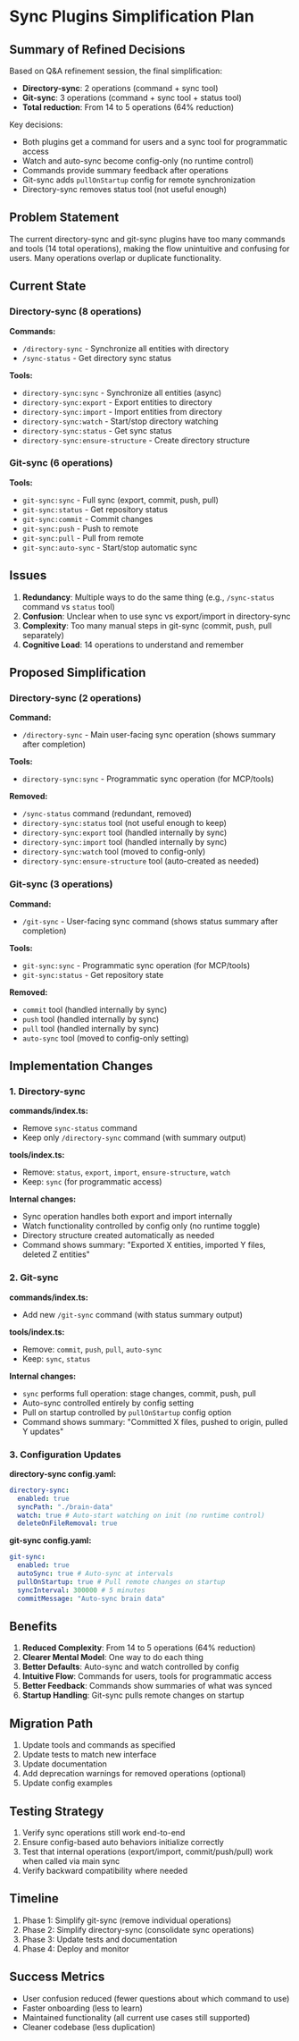 # Sync Plugins Simplification Plan

## Summary of Refined Decisions

Based on Q&A refinement session, the final simplification:

- **Directory-sync**: 2 operations (command + sync tool)
- **Git-sync**: 3 operations (command + sync tool + status tool)
- **Total reduction**: From 14 to 5 operations (64% reduction)

Key decisions:

- Both plugins get a command for users and a sync tool for programmatic access
- Watch and auto-sync become config-only (no runtime control)
- Commands provide summary feedback after operations
- Git-sync adds `pullOnStartup` config for remote synchronization
- Directory-sync removes status tool (not useful enough)

## Problem Statement

The current directory-sync and git-sync plugins have too many commands and tools (14 total operations), making the flow unintuitive and confusing for users. Many operations overlap or duplicate functionality.

## Current State

### Directory-sync (8 operations)

**Commands:**

- `/directory-sync` - Synchronize all entities with directory
- `/sync-status` - Get directory sync status

**Tools:**

- `directory-sync:sync` - Synchronize all entities (async)
- `directory-sync:export` - Export entities to directory
- `directory-sync:import` - Import entities from directory
- `directory-sync:watch` - Start/stop directory watching
- `directory-sync:status` - Get sync status
- `directory-sync:ensure-structure` - Create directory structure

### Git-sync (6 operations)

**Tools:**

- `git-sync:sync` - Full sync (export, commit, push, pull)
- `git-sync:status` - Get repository status
- `git-sync:commit` - Commit changes
- `git-sync:push` - Push to remote
- `git-sync:pull` - Pull from remote
- `git-sync:auto-sync` - Start/stop automatic sync

## Issues

1. **Redundancy**: Multiple ways to do the same thing (e.g., `/sync-status` command vs `status` tool)
2. **Confusion**: Unclear when to use sync vs export/import in directory-sync
3. **Complexity**: Too many manual steps in git-sync (commit, push, pull separately)
4. **Cognitive Load**: 14 operations to understand and remember

## Proposed Simplification

### Directory-sync (2 operations)

**Command:**

- `/directory-sync` - Main user-facing sync operation (shows summary after completion)

**Tools:**

- `directory-sync:sync` - Programmatic sync operation (for MCP/tools)

**Removed:**

- `/sync-status` command (redundant, removed)
- `directory-sync:status` tool (not useful enough to keep)
- `directory-sync:export` tool (handled internally by sync)
- `directory-sync:import` tool (handled internally by sync)
- `directory-sync:watch` tool (moved to config-only)
- `directory-sync:ensure-structure` tool (auto-created as needed)

### Git-sync (3 operations)

**Command:**

- `/git-sync` - User-facing sync command (shows status summary after completion)

**Tools:**

- `git-sync:sync` - Programmatic sync operation (for MCP/tools)
- `git-sync:status` - Get repository state

**Removed:**

- `commit` tool (handled internally by sync)
- `push` tool (handled internally by sync)
- `pull` tool (handled internally by sync)
- `auto-sync` tool (moved to config-only setting)

## Implementation Changes

### 1. Directory-sync

**commands/index.ts:**

- Remove `sync-status` command
- Keep only `/directory-sync` command (with summary output)

**tools/index.ts:**

- Remove: `status`, `export`, `import`, `ensure-structure`, `watch`
- Keep: `sync` (for programmatic access)

**Internal changes:**

- Sync operation handles both export and import internally
- Watch functionality controlled by config only (no runtime toggle)
- Directory structure created automatically as needed
- Command shows summary: "Exported X entities, imported Y files, deleted Z entities"

### 2. Git-sync

**commands/index.ts:**

- Add new `/git-sync` command (with status summary output)

**tools/index.ts:**

- Remove: `commit`, `push`, `pull`, `auto-sync`
- Keep: `sync`, `status`

**Internal changes:**

- `sync` performs full operation: stage changes, commit, push, pull
- Auto-sync controlled entirely by config setting
- Pull on startup controlled by `pullOnStartup` config option
- Command shows summary: "Committed X files, pushed to origin, pulled Y updates"

### 3. Configuration Updates

**directory-sync config.yaml:**

```yaml
directory-sync:
  enabled: true
  syncPath: "./brain-data"
  watch: true # Auto-start watching on init (no runtime control)
  deleteOnFileRemoval: true
```

**git-sync config.yaml:**

```yaml
git-sync:
  enabled: true
  autoSync: true # Auto-sync at intervals
  pullOnStartup: true # Pull remote changes on startup
  syncInterval: 300000 # 5 minutes
  commitMessage: "Auto-sync brain data"
```

## Benefits

1. **Reduced Complexity**: From 14 to 5 operations (64% reduction)
2. **Clearer Mental Model**: One way to do each thing
3. **Better Defaults**: Auto-sync and watch controlled by config
4. **Intuitive Flow**: Commands for users, tools for programmatic access
5. **Better Feedback**: Commands show summaries of what was synced
6. **Startup Handling**: Git-sync pulls remote changes on startup

## Migration Path

1. Update tools and commands as specified
2. Update tests to match new interface
3. Update documentation
4. Add deprecation warnings for removed operations (optional)
5. Update config examples

## Testing Strategy

1. Verify sync operations still work end-to-end
2. Ensure config-based auto behaviors initialize correctly
3. Test that internal operations (export/import, commit/push/pull) work when called via main sync
4. Verify backward compatibility where needed

## Timeline

1. Phase 1: Simplify git-sync (remove individual operations)
2. Phase 2: Simplify directory-sync (consolidate sync operations)
3. Phase 3: Update tests and documentation
4. Phase 4: Deploy and monitor

## Success Metrics

- User confusion reduced (fewer questions about which command to use)
- Faster onboarding (less to learn)
- Maintained functionality (all current use cases still supported)
- Cleaner codebase (less duplication)
